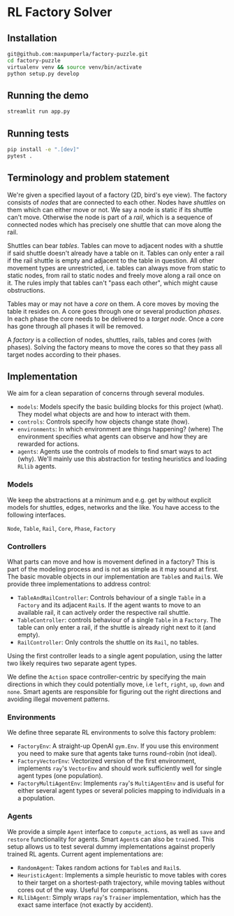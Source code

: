 # RL Factory Solver

## Installation

```bash
git@github.com:maxpumperla/factory-puzzle.git
cd factory-puzzle
virtualenv venv && source venv/bin/activate
python setup.py develop
```

## Running the demo

```bash
streamlit run app.py
```

## Running tests

```bash
pip install -e ".[dev]"
pytest .
```

## Terminology and problem statement

We're given a specified layout of a factory (2D, bird's eye view). The factory consists
of _nodes_ that are connected to each other. Nodes have _shuttles_ on them which can
either move or not. We say a node is static if its shuttle can't move. Otherwise the
node is part of a _rail_, which is a sequence of connected nodes which has precisely
one shuttle that can move along the rail.

Shuttles can bear _tables_. Tables can move to adjacent nodes with a shuttle if said 
shuttle doesn't already have a table on it. Tables can only enter a rail if the rail
shuttle is empty and adjacent to the table in question. All other movement types are
unrestricted, i.e. tables can always move from static to static nodes, from rail to
static nodes and freely move along a rail once on it. The rules imply that tables
can't "pass each other", which might cause obstructions.

Tables may or may not have a _core_ on them. A core moves by moving the table it resides
on. A core goes through one or several production _phases_. In each phase the core 
needs to be delivered to a _target node_. Once a core has gone through all phases it 
will be removed.

A _factory_ is a collection of nodes, shuttles, rails, tables and cores (with phases).
Solving the factory means to move the cores so that they pass all target nodes according
to their phases.

## Implementation

We aim for a clean separation of concerns through several modules.

- `models`: Models specify the basic building blocks for this project (what).
They model what objects are and how to interact with them.
- `controls`: Controls specify how objects change state (how).
- `environments`: In which environment are things happening? (where)
The environment specifies what agents can observe and how
they are rewarded for actions.
- `agents`: Agents use the controls of models to find smart ways to act (why).
We'll mainly use this abstraction for testing heuristics and loading `RLlib` agents.

### Models

We keep the abstractions at a minimum and e.g. get by without explicit models for
shuttles, edges, networks and the like. You have access to the following interfaces.

`Node`, `Table`, `Rail`, `Core`, `Phase`, `Factory`

### Controllers

What parts can move and how is movement defined in a factory? This is part of the
modeling process and is not as simple as it may sound at first. The basic movable
objects in our implementation are `Table`s and `Rail`s. We provide three implementations
to address control:

- `TableAndRailController`: Controls behaviour of a single `Table` in a `Factory`
    and its adjacent `Rail`s. If the agent wants to move to an available rail, it can 
    actively order the respective rail shuttle.
- `TableController`: controls behaviour of a single `Table` in a `Factory`.
    The table can only enter a rail, if the shuttle is already right next
    to it (and empty).
- `RailController`: Only controls the shuttle on its `Rail`, no tables.

Using the first controller leads to a single agent population, using the latter two
likely requires two separate agent types. 

We define the `Action` space controller-centric by specifying the main directions in
which they could potentially move, i.e `left`, `right`, `up`, `down` and `none`. Smart
agents are responsible for figuring out the right directions and avoiding illegal
movement patterns.

### Environments

We define three separate RL environments to solve this factory problem:

- `FactoryEnv`: A straight-up OpenAI `gym.Env`. If you use this environment you need
to make sure that agents take turns round-robin (not ideal).
- `FactoryVectorEnv`: Vectorized version of the first environment, implements `ray`'s
`VectorEnv` and should work sufficiently well for single agent types (one population).
- `FactoryMultiAgentEnv`: Implements `ray`'s `MultiAgentEnv` and is useful for either
several agent types or several policies mapping to individuals in a a population.

### Agents

We provide a simple `Agent` interface to `compute_action`s, as well as `save` and
`restore` functionality for agents. Smart `Agent`s can also be `train`ed. This setup 
allows us to test several dummy implementations against properly trained RL agents. 
Current agent implementations are:

- `RandomAgent`: Takes random actions for `Table`s and `Rail`s.
- `HeuristicAgent`: Implements a simple heuristic to move tables with cores to their
target on a shortest-path trajectory, while moving tables without cores out of the
way. Useful for comparisons.
- `RLlibAgent`: Simply wraps `ray`'s `Trainer` implementation, which has the exact
same interface (not exactly by accident).

